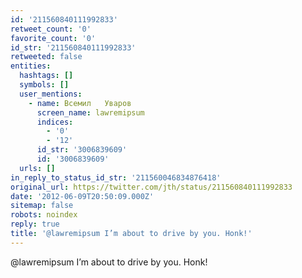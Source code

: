 ```yaml
---
id: '211560840111992833'
retweet_count: '0'
favorite_count: '0'
id_str: '211560840111992833'
retweeted: false
entities:
  hashtags: []
  symbols: []
  user_mentions:
    - name: Всемил   Уваров
      screen_name: lawremipsum
      indices:
        - '0'
        - '12'
      id_str: '3006839609'
      id: '3006839609'
  urls: []
in_reply_to_status_id_str: '211560046834876418'
original_url: https://twitter.com/jth/status/211560840111992833
date: '2012-06-09T20:50:09.000Z'
sitemap: false
robots: noindex
reply: true
title: '@lawremipsum I’m about to drive by you. Honk!'
---
```


@lawremipsum I’m about to drive by you. Honk!